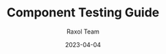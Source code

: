 ---
title: Component Testing Guide
description: Guide for testing components in Raxol Terminal Emulator
date: 2023-04-04
author: Raxol Team
section: components
tags: [components, testing, guide]
--- 